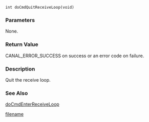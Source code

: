 

```clike
int doCmdQuitReceiveLoop(void)
```

### Parameters
None.

### Return Value
CANAL_ERROR_SUCCESS on success or an error code on failure. 

### Description
Quit the receive loop. 

### See Also
[doCmdEnterReceiveLoop](class_doCmdEnterReceiveLoop.md)



[filename](./bottom_copyright.md ':include')